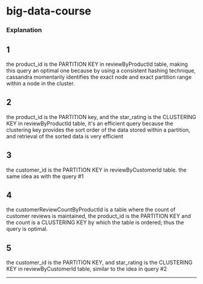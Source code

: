 # big-data-course

### Explanation

## 1
the product_id is the PARTITION KEY in reviewByProductId table, making this query an optimal one
because by using a consistent hashing technique, cassandra momentarily identifies 
the exact node and exact partition range within a node in the cluster.

## 2
the product_id is the PARTITION key, and the star_rating is the CLUSTERING KEY in reviewByProductId table,
it's an efficient query because the clustering key provides the sort order of 
the data stored within a partition, and retrieval of the sorted data is very efficient

## 3
the customer_id is the PARTITION KEY in reviewByCustomerId table.
the same idea as with the query #1

## 4
the customerReviewCountByProductId is a table where the count of customer reviews is maintained, 
the product_id is the PARTITION KEY and the count is a CLUSTERING KEY by which the table is ordered;
thus the query is optimal.

## 5
the customer_id is the PARTITION KEY, and star_rating is the CLUSTERING KEY in reviewByCustomerId table,
similar to the idea in query #2

--- 
